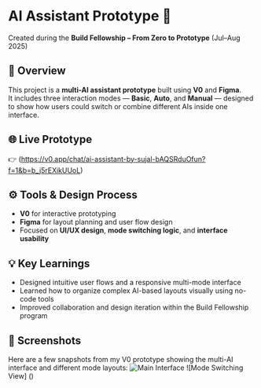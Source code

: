 # AI Assistant Prototype 🤖  
Created during the **Build Fellowship – From Zero to Prototype** (Jul–Aug 2025)

## 🧩 Overview  
This project is a **multi-AI assistant prototype** built using **V0** and **Figma**.  
It includes three interaction modes — **Basic**, **Auto**, and **Manual** — designed to show how users could switch or combine different AIs inside one interface.

## 🌐 Live Prototype  
👉 (https://v0.app/chat/ai-assistant-by-sujal-bAQSRduOfun?f=1&b=b_j5rEXikUUoL)

## ⚙️ Tools & Design Process  
- **V0** for interactive prototyping  
- **Figma** for layout planning and user flow design  
- Focused on **UI/UX design**, **mode switching logic**, and **interface usability**

## 💡 Key Learnings  
- Designed intuitive user flows and a responsive multi-mode interface  
- Learned how to organize complex AI-based layouts visually using no-code tools  
- Improved collaboration and design iteration within the Build Fellowship program

## 📸 Screenshots
Here are a few snapshots from my V0 prototype showing the multi-AI interface and different mode layouts:
![Main Interface]()
![Mode Switching View] ()
